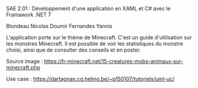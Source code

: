 SAE 2.01 : Développement d'une application en XAML et C# avec le Framawork .NET 7



Blondeau Nicolas
Doumir Fernandes Yannis

L'application porte sur le thème de Minecraft. C'est un guide d'utilisation sur les monstres Minecraft.
Il est possible de voir les statistiques du monstre choisi, ainsi que de consulter des conseils et en poster.

Source image : https://fr-minecraft.net/15-creatures-mobs-animaux-sur-minecraft.php
 
Use case : https://dartagnan.cg.helmo.be/~p150107/tutoriels/uml-uc/
